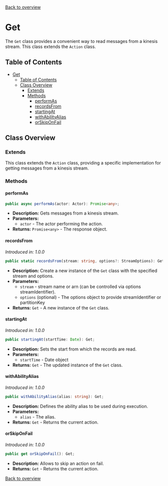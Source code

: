 [Back to overview](../../screenplay_elements.md)

# Get

The `Get` class provides a convenient way to read messages from a kinesis stream. This class extends the `Action` class. 

## Table of Contents

- [Get](#get)
  - [Table of Contents](#table-of-contents)
  - [Class Overview](#class-overview)
    - [Extends](#extends)
    - [Methods](#methods)
      - [performAs](#performas)
      - [recordsFrom](#recordsfrom)
      - [startingAt](#startingat)
      - [withAbilityAlias](#withabilityalias)
      - [orSkipOnFail](#orskiponfail)

## Class Overview

### Extends

This class extends the `Action` class, providing a specific implementation for getting messages from a kinesis stream.

### Methods

#### performAs

```typescript
public async performAs(actor: Actor): Promise<any>;
```

- **Description:** Gets messages from a kinesis stream.
- **Parameters:**
  - `actor` - The actor performing the action.
- **Returns:** `Promise<any>` - The response object.

#### recordsFrom

*Introduced in: 1.0.0*

```typescript
public static recordsFrom(stream: string, options?: StreamOptions): Get;
```

- **Description:** Create a new instance of the `Get` class with the specified stream and options.
- **Parameters:**
  - `stream` - stream name or arn (can be controlled via options streamIdentifier).
  - `options` (optional) - The options object to provide streamIdentifier or partitionKey
- **Returns:** `Get` - A new instance of the `Get` class.

#### startingAt

*Introduced in: 1.0.0*

```typescript
public startingAt(startTime: Date): Get;
```

- **Description:** Sets the start from which the records are read.
- **Parameters:**
  - `startTime` - Date object
- **Returns:** `Get` - The updated instance of the `Get` class.

#### withAbilityAlias

*Introduced in: 1.0.0*

```typescript
public withAbilityAlias(alias: string): Get;
```

- **Description:** Defines the ability alias to be used during execution.
- **Parameters:**
  - `alias` - The alias.
- **Returns:** `Get` - Returns the current action.

#### orSkipOnFail

*Introduced in: 1.0.0*

```typescript
public get orSkipOnFail(): Get;
```

- **Description:** Allows to skip an action on fail.
- **Returns:** `Get` - Returns the current action.

[Back to overview](../../screenplay_elements.md)